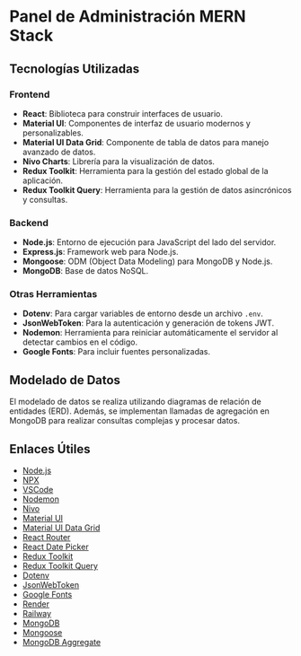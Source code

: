 # Panel de Administración MERN Stack


## Tecnologías Utilizadas

### Frontend

- **React**: Biblioteca para construir interfaces de usuario.
- **Material UI**: Componentes de interfaz de usuario modernos y personalizables.
- **Material UI Data Grid**: Componente de tabla de datos para manejo avanzado de datos.
- **Nivo Charts**: Librería para la visualización de datos.
- **Redux Toolkit**: Herramienta para la gestión del estado global de la aplicación.
- **Redux Toolkit Query**: Herramienta para la gestión de datos asincrónicos y consultas.

### Backend

- **Node.js**: Entorno de ejecución para JavaScript del lado del servidor.
- **Express.js**: Framework web para Node.js.
- **Mongoose**: ODM (Object Data Modeling) para MongoDB y Node.js.
- **MongoDB**: Base de datos NoSQL.

### Otras Herramientas

- **Dotenv**: Para cargar variables de entorno desde un archivo `.env`.
- **JsonWebToken**: Para la autenticación y generación de tokens JWT.
- **Nodemon**: Herramienta para reiniciar automáticamente el servidor al detectar cambios en el código.
- **Google Fonts**: Para incluir fuentes personalizadas.

## Modelado de Datos

El modelado de datos se realiza utilizando diagramas de relación de entidades (ERD). Además, se implementan llamadas de agregación en MongoDB para realizar consultas complejas y procesar datos.

## Enlaces Útiles

- [Node.js](https://nodejs.org/en/download/)
- [NPX](https://www.npmjs.com/package/npx)
- [VSCode](https://code.visualstudio.com/download)
- [Nodemon](https://github.com/remy/nodemon)
- [Nivo](https://nivo.rocks/)
- [Material UI](https://mui.com/material-ui/getting-started/overview/)
- [Material UI Data Grid](https://mui.com/x/react-data-grid/)
- [React Router](https://reactrouter.com/en/v6.3.0/getting-started/overview/)
- [React Date Picker](https://reactdatepicker.com/)
- [Redux Toolkit](https://redux-toolkit.js.org/introduction/getting-started)
- [Redux Toolkit Query](https://redux-toolkit.js.org/rtk-query/overview)
- [Dotenv](https://github.com/motdotla/dotenv)
- [JsonWebToken](https://github.com/auth0/node-jsonwebtoken)
- [Google Fonts](https://fonts.google.com/)
- [Render](https://render.com/)
- [Railway](https://railway.app/)
- [MongoDB](https://www.mongodb.com/)
- [Mongoose](https://github.com/Automattic/mongoose)
- [MongoDB Aggregate](https://www.mongodb.com/docs/manual/reference/operator/aggregation/)
